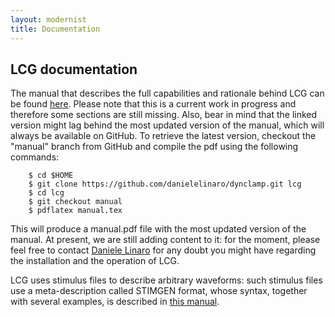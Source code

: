 ```yaml
---
layout: modernist
title: Documentation
---
```


## LCG documentation
The manual that describes the full capabilities and rationale behind LCG
can be found [here](lcg_manual.pdf). Please note that this is a current
work in progress and therefore some sections are still missing. Also,
bear in mind that the linked version might lag behind the most updated
version of the manual, which will always be available on GitHub. To
retrieve the latest version, checkout the "manual" branch from GitHub
and compile the pdf using the following commands:

        $ cd $HOME
        $ git clone https://github.com/danielelinaro/dynclamp.git lcg
        $ cd lcg
        $ git checkout manual
        $ pdflatex manual.tex

This will produce a manual.pdf file with the most updated version of
the manual. At present, we are still adding content to it: for the
moment, please feel free to contact [Daniele
Linaro](mailto:danielelinaro@gmail.com) for any doubt you might have 
regarding the installation and the operation of LCG.

LCG uses stimulus files to describe arbitrary waveforms: such stimulus files
use a meta-description called STIMGEN format, whose syntax, together with
several examples, is described in [this manual](stimgen_manual.pdf).
